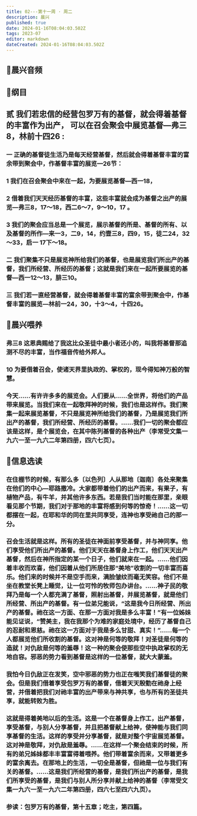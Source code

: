 ```yaml
---
title: 02---第十一周 · 周二
description: 晨兴
published: true
date: 2024-01-16T08:04:03.502Z
tags: 2023-07
editor: markdown
dateCreated: 2024-01-16T08:04:03.502Z
---
```


## 🎵晨兴音频

## 📖纲目

## 贰 我们若忠信的经营包罗万有的基督，就会得着基督的丰富作为出产， 可以在召会聚会中展览基督—弗三8，林前十四26 :

### 一 正确的基督徒生活乃是每天经营基督，然后就会得着基督丰富的富余带到聚会中，作基督丰富的展览—26节：

### 1 我们在召会聚会中来在一起，为要展览基督—西一18，

### 2 借着我们天天经历基督的丰富，这些丰富就会成为基督之出产的展览—弗三8，17～18，西二6～7，9～10，17 。

### 3 我们的聚会应当总是一个展览，展示基督的所是、基督的所有、以及基督的所作—来一3，二9，14，约壹三8，四9，15，徒二24，32～33，启一 17下～18。

### 二 我们聚集不只是展览神所给我们的基督，也是展览我们所出产的基督，我们所经营、所经历的基督；这就是我们来在一起所要展览的基督—西一12～13，腓三10。

### 三 我们若一直经营基督，就会得着基督丰富的富余带到聚会中，作基督丰富的展览—林前一24，30，十3～4，十四26。

## 📖晨兴喂养

### 弗三8    这恩典赐给了我这比众圣徒中最小者还小的，叫我将基督那追测不尽的丰富，当作福音传给外邦人。

### 10    为要借着召会，使诸天界里执政的、掌权的，现今得知神万般的智慧。

### 今天……有许许多多的展览会。人们要从……全世界，将他们的产品带来展览。当我们来在一起敬拜神的时候，我们也是这样作。我们聚集一起来展览基督，不只是展览神所给我们的基督，乃是展览我们所出产的基督，我们所经营、所经历的基督。……我们一切的聚会都应该是这样，是个展览会，在其中陈列基督的各种出产（李常受文集一九六一至一九六二年第四册，四六七页）。

## 📖信息选读

### 在住棚节的时候，有那么多〔以色列〕人从那地〔迦南〕各处来聚集在他们的中心—耶路撒冷。大家都带着他们的出产而来，有果子，有植物产品，有牛羊，并其他许多东西。若是我们当时能在那里，亲眼看见那个节期，我们对于那地的丰富将感到何等的惊奇！……这一切都摆在一起，在耶和华的同在里共同享受，连神也享受祂自己的那一分。

### 召会生活就是这样。所有的圣徒在神面前享受基督，并与神同享。他们享受他们所出产的基督。他们天天在基督身上作工，他们天天出产基督，然后在神所指定的某一个日子，他们就来在一起。……他们因着丰收而欢喜，他们因着从他们所居住那“美地”收割的一切丰富而喜乐。他们来的时候并不是空手而来，满脸皱纹而毫无笑容。他们不是坐在教堂长凳上睡觉，让一位可怜的牧师包办讲台。……神子民的敬拜乃是每一个人都充满了基督，照射出基督，并展览基督，就是他们所经营、所出产的基督。有一位弟兄能说，“这是我今日所经营、所出产的基督。祂在这一方面、在那一方面对我是多么丰富！”有一位姊妹能见证说，“赞美主，我在我那个为难的家庭处境中，经历了基督自己的忍耐和恩慈。祂在这一方面对于我是多么甘甜、真实！”……每一个人都展览他们所收割的基督。这对神是何等的敬拜！对圣徒是何等的造就！对仇敌是何等的羞辱！这一种的聚会使那些空中执政掌权的无地自容。邪恶的势力看到基督是这样的一位基督，就大大蒙羞。

### 我怕今日仇敌正在发笑，空中邪恶的势力也正在嗤笑我们基督徒的聚会。但是我们借着享受包罗万有的基督，借着天天殷勤在祂身上经营，并借着把我们对祂丰富的出产带来与神共享，也与所有的圣徒共享，就能转败为胜。

### 这就是得着美地以后的生活。这是一个在基督身上作工，出产基督，享受基督，与别人分享基督，并且把基督献上给神，使神能与我们同享基督的生活。这样的享受并分享基督，就是对整个宇宙展览基督。这对神是敬拜，对仇敌是羞辱。……在这样一个聚会结束的时候，所有的弟兄姊妹都丰丰富富得着喂养。他们带着富余而来，又带着更多的富余离去。在那地上的生活，一切全是基督，但祂是一位与我们有关的基督。……这是我们所经营的基督，是我们所出产的基督，是我们所享受的基督，是我们与别人所分享并献上给神的基督（李常受文集一九六一至一九六二年第四册，四六七至四六九页）。

### 参读：包罗万有的基督，第十五章；吃主，第四篇。
<!-- Google tag (gtag.js) -->
<script async src="https://www.googletagmanager.com/gtag/js?id=G-1P8709Z16T"></script>
<script>
  window.dataLayer = window.dataLayer || [];
  function gtag(){dataLayer.push(arguments);}
  gtag('js', new Date());

  gtag('config', 'G-1P8709Z16T');
</script>